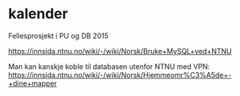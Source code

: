 # kalender
Fellesprosjekt i PU og DB 2015


https://innsida.ntnu.no/wiki/-/wiki/Norsk/Bruke+MySQL+ved+NTNU

Man kan kanskje koble til databasen utenfor NTNU med VPN:
https://innsida.ntnu.no/wiki/-/wiki/Norsk/Hjemmeomr%C3%A5de+-+dine+mapper
